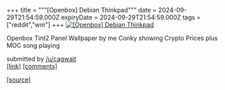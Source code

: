 +++
title = """[Openbox] Debian Thinkpad"""
date = 2024-09-29T21:54:59.000Z
expiryDate = 2024-09-29T21:54:59.000Z
tags = ["reddit","wm"]
+++
[![[Openbox] Debian Thinkpad](https://preview.redd.it/3ibh5l68ltrd1.png?width=640&crop=smart&auto=webp&s=7a0f75f33c9165523eeefe302002d0c187ae1ed5 "[Openbox] Debian Thinkpad")](https://www.reddit.com/r/unixporn/comments/1fsfuj0/openbox_debian_thinkpad/)

Openbox Tint2 Panel Wallpaper by me Conky showing Crypto Prices plus MOC song playing

submitted by [/u/cagwait](https://www.reddit.com/user/cagwait)  
[\[link\]](https://i.redd.it/3ibh5l68ltrd1.png) [\[comments\]](https://www.reddit.com/r/unixporn/comments/1fsfuj0/openbox_debian_thinkpad/)

[[source]](https://www.reddit.com/r/unixporn/comments/1fsfuj0/openbox_debian_thinkpad/)

